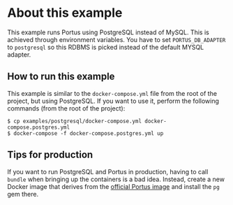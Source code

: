 # About this example

This example runs Portus using PostgreSQL instead of MySQL. This is achieved
through environment variables. You have to set `PORTUS_DB_ADAPTER` to
`postgresql` so this RDBMS is picked instead of the default MYSQL adapter.

## How to run this example

This example is similar to the `docker-compose.yml` file from the root of the
project, but using PostgreSQL. If you want to use it, perform the following
commands (from the root of the project):

```
$ cp examples/postgresql/docker-compose.yml docker-compose.postgres.yml
$ docker-compose -f docker-compose.postgres.yml up
```

## Tips for production

If you want to run PostgreSQL and Portus in production, having to call `bundle`
when bringing up the containers is a bad idea. Instead, create a new Docker
image that derives from the [official Portus image](https://github.com/openSUSE/docker-containers/tree/master/derived_images/portus) and install the `pg` gem
there.
